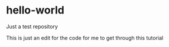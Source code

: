 # hello-world
Just a test repository

This is just an edit for the code for me to get through this tutorial

